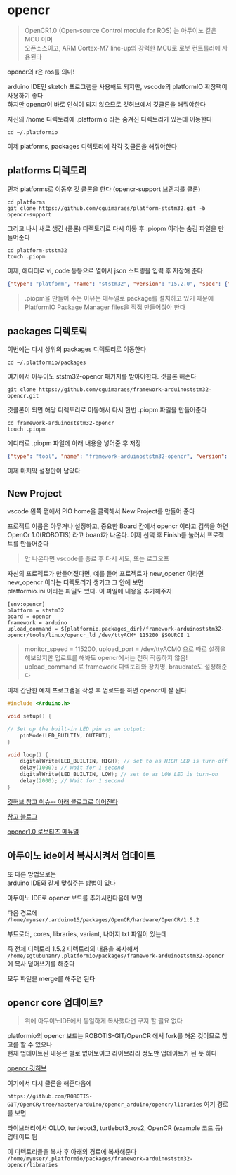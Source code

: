 # opencr

> OpenCR1.0 (Open-source Control module for ROS) 는 아두이노 같은 MCU 이며  
오픈소스이고, ARM Cortex-M7 line-up의 강력한 MCU로 로봇 컨트롤러에 사용된다

opencr의 r은 ros를 의미! 

arduino IDE인  sketch 프로그램을 사용해도 되지만,  vscode의 platformIO 확장팩이 사용하기 좋다   
하지만 opencr이 바로 인식이 되지 않으므로 깃허브에서 깃클론을 해줘야한다  


자신의 /home 디렉토리에 .platformio 라는 숨겨진 디렉토리가 있는데 이동한다   
```
cd ~/.platformio
```

이제 platforms, packages 디렉토리에 각각 깃클론을 해줘야한다  


## platforms 디렉토리

먼저 platforms로 이동후 깃 클론을 한다 (opencr-support 브랜치를 클론)
```
cd platforms
git clone https://github.com/cguimaraes/platform-ststm32.git -b opencr-support
```

그리고 나서 새로 생긴 (클론)  디렉토리로 다시 이동 후 .piopm 이라는 숨김 파일을 만들어준다
```
cd platform-ststm32
touch .piopm
```

이제, 에디터로 vi, code 등등으로 열어서 json 스트링을 입력 후 저장해 준다 

```json
{"type": "platform", "name": "ststm32", "version": "15.2.0", "spec": {"owner": "platformio", "id": 8020, "name": "ststm32", "requirements": null, "url": null}}
```

> .piopm을 만들어 주는 이유는 매뉴얼로 package를 설치하고 있기 때문에 PlatformIO Package Manager files을 직접 만들어줘야 한다 


## packages 디렉토릭

이번에는 다시 상위의 packages 디렉토리로 이동한다 
```
cd ~/.platformio/packages
```

여기에서 아두이노 ststm32-opencr 패키지를 받아야한다. 깃클론 해준다 
```
git clone https://github.com/cguimaraes/framework-arduinoststm32-opencr.git
```

깃클론이 되면 해당 디렉토리로 이동해서 다시 한번 .piopm 파일을 만들어준다 
```
cd framework-arduinoststm32-opencr
touch .piopm
```

에디터로 .piopm 파일에 아래 내용을 넣어준 후 저장
```json
{"type": "tool", "name": "framework-arduinoststm32-opencr", "version": "1.4.18", "spec": {"owner": "platformio", "id": 8080, "name": "framework-arduinoststm32-opencr", "requirements": null, "url": null}}
```

이제 마지막 설정만이 남았다 


## New Project

vscode 왼쪽 탭에서 PIO home을 클릭해서 New Project를 만들어 준다   

프로젝트 이름은 아무거나 설정하고, 중요한 Board 칸에서 opencr 이라고 검색을 하면   
OpenCr 1.0(ROBOTIS) 라고 board가 나온다. 이제 선택 후  Finish를 눌러서 프로젝트를 만들어준다   

> 안 나온다면 vscode를 종료 후 다시 시도, 또는 로그오프

자신의 프로젝트가 만들어졌다면, 예를 들어 프로젝트가 new_opencr 이라면  
new_opencr 이라는 디렉토리가 생기고 그 안에 보면   
platformio.ini 이라는 파일도 있다. 이 파일에 내용을 추가해주자   

```
[env:opencr]
platform = ststm32
board = opencr
framework = arduino
upload_command = ${platformio.packages_dir}/framework-arduinoststm32-opencr/tools/linux/opencr_ld /dev/ttyACM* 115200 $SOURCE 1
```

> monitor_speed = 115200, upload_port = /dev/ttyACM0 으로 따로 설정을 해보았지만 업로드를 해봐도 opencr에서는 전혀 작동하지 않음!
>  upload_command 로 framework 디렉토리와 장치명, braudrate도 설정해준다 

이제 간단한 예제 프로그램을 작성 후 업로드를 하면 opencr이 잘 된다  

```cpp
#include <Arduino.h>

void setup() {

// Set up the built-in LED pin as an output:
	pinMode(LED_BUILTIN, OUTPUT);
}

void loop() {
	digitalWrite(LED_BUILTIN, HIGH); // set to as HIGH LED is turn-off
	delay(1000); // Wait for 1 second
	digitalWrite(LED_BUILTIN, LOW); // set to as LOW LED is turn-on
	delay(2000); // Wait for 1 second
}
```


[깃허브 참고 이슈-- 아래 블로그로 이어진다](https://github.com/platformio/platform-ststm32/issues/140)

[참고 블로그 ](https://zenoh.io/blog/2022-02-08-dragonbot/)

[opencr1.0 로보티즈 메뉴얼](https://emanual.robotis.com/docs/en/parts/controller/opencr10/)



## 아두이노 ide에서 복사시켜서 업데이트   
또 다른 방법으로는  
arduino IDE와 같게 맞춰주는 방법이 있다  

아두이노 IDE로 opencr 보드를 추가시킨다음에 보면  

다음 경로에  
`/home/myuser/.arduino15/packages/OpenCR/hardware/OpenCR/1.5.2`

부트로더, cores, libraries, variant, 나머지 txt 파일이 있는데   

즉 전체 디렉토리 1.5.2 디렉토리의 내용을 복사해서   
`/home/sgtubunamr/.platformio/packages/framework-arduinoststm32-opencr` 에 복사 덮어쓰기를 해준다   

모두 파일을 merge를 해주면 된다   



## opencr core 업데이트?
> 위에 아두이노IDE에서 동일하게 복사했다면 구지 할 필요 없다

platformio의 opencr 보드는 ROBOTIS-GIT/OpenCR 에서 fork를 해온 것이므로 참고를 할 수 있으나   
현재 업데이트된 내용은 별로 없어보이고 라이브러리 정도만 업데이트가 된 듯 하다   

[opencr 깃허브](https://github.com/ROBOTIS-GIT/OpenCR)   

여기에서 다시 클론을 해준다음에  

`https://github.com/ROBOTIS-GIT/OpenCR/tree/master/arduino/opencr_arduino/opencr/libraries` 여기 경로를 보면   

라이브러리에서 OLLO, turtlebot3, turtlebot3_ros2, OpenCR (example 코드 등) 업데이트 됨  

이 디렉토리들을 복사 후  아래의 경로에 복사해준다  
`/home/myuser/.platformio/packages/framework-arduinoststm32-opencr/libraries`


